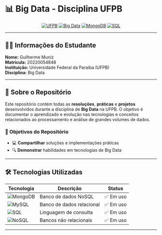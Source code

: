 # 📊 Big Data - Disciplina UFPB

<div align="center">

[![UFPB](https://img.shields.io/badge/UFPB-Universidade_Federal_da_Paraíba-green?style=for-the-badge)](https://www.ufpb.br/)
[![Big Data](https://img.shields.io/badge/Big_Data-Análise_de_Dados-blue?style=for-the-badge)](https://github.com/GuiMunizPB/disciplina-big-datadisciplina-big-data)
[![MongoDB](https://img.shields.io/badge/MongoDB-Database-brightgreen?style=for-the-badge&logo=mongodb)](https://www.mongodb.com/)
[![SQL](https://img.shields.io/badge/SQL-Database-orange?style=for-the-badge&logo=mysql)](https://www.mysql.com/)

</div>

---

## 👨‍🎓 Informações do Estudante

**Nome:** Guilherme Muniz  
**Matrícula:** 20220054848  
**Instituição:** Universidade Federal da Paraíba (UFPB)  
**Disciplina:** Big Data  

---

## 📖 Sobre o Repositório

Este repositório contém todas as **resoluções**, **práticas** e **projetos** desenvolvidos durante a disciplina de **Big Data** na UFPB. O objetivo é documentar o aprendizado e evolução nas tecnologias e conceitos relacionados ao processamento e análise de grandes volumes de dados.

### 🎯 Objetivos do Repositório

- 💻 **Compartilhar** soluções e implementações práticas
- 🔍 **Demonstrar** habilidades em tecnologias de Big Data

---

## 🛠️ Tecnologias Utilizadas

<div align="center">

| Tecnologia | Descrição | Status |
|------------|-----------|--------|
| ![MongoDB](https://img.shields.io/badge/MongoDB-47A248?style=flat&logo=mongodb&logoColor=white) | Banco de dados NoSQL | ✅ Em uso |
| ![MySQL](https://img.shields.io/badge/MySQL-4479A1?style=flat&logo=mysql&logoColor=white) | Banco de dados relacional | ✅ Em uso |
| ![SQL](https://img.shields.io/badge/SQL-336791?style=flat&logo=postgresql&logoColor=white) | Linguagem de consulta | ✅ Em uso |
| ![NoSQL](https://img.shields.io/badge/NoSQL-FF6B6B?style=flat&logo=apache&logoColor=white) | Bancos não relacionais | ✅ Em uso |

</div>

---

